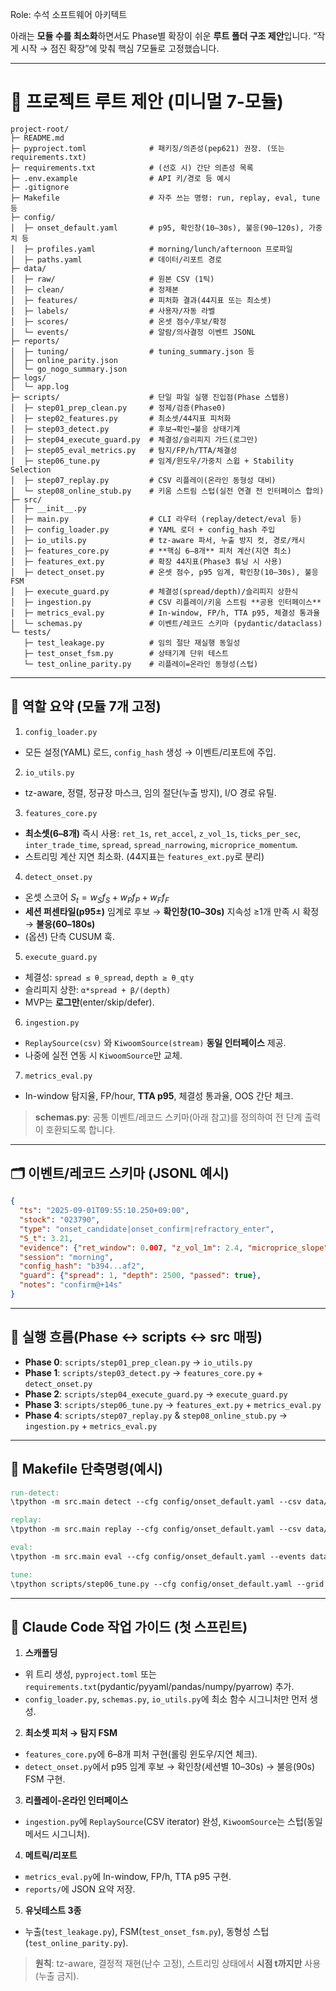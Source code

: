 Role: 수석 소프트웨어 아키텍트

아래는 **모듈 수를 최소화**하면서도 Phase별 확장이 쉬운 **루트 폴더 구조 제안**입니다. “작게 시작 → 점진 확장”에 맞춰 핵심 7모듈로 고정했습니다.

---

# 📁 프로젝트 루트 제안 (미니멀 7-모듈)

```
project-root/
├─ README.md
├─ pyproject.toml              # 패키징/의존성(pep621) 권장. (또는 requirements.txt)
├─ requirements.txt            # (선호 시) 간단 의존성 목록
├─ .env.example                # API 키/경로 등 예시
├─ .gitignore
├─ Makefile                    # 자주 쓰는 명령: run, replay, eval, tune 등
├─ config/
│  ├─ onset_default.yaml       # p95, 확인창(10–30s), 불응(90–120s), 가중치 등
│  ├─ profiles.yaml            # morning/lunch/afternoon 프로파일
│  ├─ paths.yaml               # 데이터/리포트 경로
├─ data/
│  ├─ raw/                     # 원본 CSV (1틱)
│  ├─ clean/                   # 정제본
│  ├─ features/                # 피처화 결과(44지표 또는 최소셋)
│  ├─ labels/                  # 사용자/자동 라벨
│  ├─ scores/                  # 온셋 점수/후보/확정
│  └─ events/                  # 알람/의사결정 이벤트 JSONL
├─ reports/
│  ├─ tuning/                  # tuning_summary.json 등
│  ├─ online_parity.json
│  └─ go_nogo_summary.json
├─ logs/
│  └─ app.log
├─ scripts/                    # 단일 파일 실행 진입점(Phase 스텝용)
│  ├─ step01_prep_clean.py     # 정제/검증(Phase0)
│  ├─ step02_features.py       # 최소셋/44지표 피처화
│  ├─ step03_detect.py         # 후보→확인→불응 상태기계
│  ├─ step04_execute_guard.py  # 체결성/슬리피지 가드(로그만)
│  ├─ step05_eval_metrics.py   # 탐지/FP/h/TTA/체결성
│  ├─ step06_tune.py           # 임계/윈도우/가중치 스윕 + Stability Selection
│  ├─ step07_replay.py         # CSV 리플레이(온라인 동형성 대비)
│  └─ step08_online_stub.py    # 키움 스트림 스텁(실전 연결 전 인터페이스 합의)
├─ src/
│  ├─ __init__.py
│  ├─ main.py                  # CLI 라우터 (replay/detect/eval 등)
│  ├─ config_loader.py         # YAML 로더 + config_hash 주입
│  ├─ io_utils.py              # tz-aware 파서, 누출 방지 컷, 경로/캐시
│  ├─ features_core.py         # **핵심 6–8개** 피처 계산(지연 최소)
│  ├─ features_ext.py          # 확장 44지표(Phase3 튜닝 시 사용)
│  ├─ detect_onset.py          # 온셋 점수, p95 임계, 확인창(10–30s), 불응 FSM
│  ├─ execute_guard.py         # 체결성(spread/depth)/슬리피지 상한식
│  ├─ ingestion.py             # CSV 리플레이/키움 스트림 **공용 인터페이스**
│  ├─ metrics_eval.py          # In-window, FP/h, TTA p95, 체결성 통과율
│  └─ schemas.py               # 이벤트/레코드 스키마 (pydantic/dataclass)
└─ tests/
   ├─ test_leakage.py          # 임의 절단 재실행 동일성
   ├─ test_onset_fsm.py        # 상태기계 단위 테스트
   └─ test_online_parity.py    # 리플레이=온라인 동형성(스텁)
```

---

## 🧩 역할 요약 (모듈 7개 고정)

1. `config_loader.py`

* 모든 설정(YAML) 로드, `config_hash` 생성 → 이벤트/리포트에 주입.

2. `io_utils.py`

* tz-aware, 정렬, 정규장 마스크, 임의 절단(누출 방지), I/O 경로 유틸.

3. `features_core.py`

* **최소셋(6–8개)** 즉시 사용: `ret_1s`, `ret_accel`, `z_vol_1s`, `ticks_per_sec`, `inter_trade_time`, `spread`, `spread_narrowing`, `microprice_momentum`.
* 스트리밍 계산 지연 최소화. (44지표는 `features_ext.py`로 분리)

4. `detect_onset.py`

* 온셋 스코어 $S_t = w_S f_S + w_P f_P + w_F f_F$
* **세션 퍼센타일(p95±)** 임계로 후보 → **확인창(10–30s)** 지속성 ≥1개 만족 시 확정 → **불응(60–180s)**
* (옵션) 단측 CUSUM 훅.

5. `execute_guard.py`

* 체결성: `spread ≤ θ_spread`, `depth ≥ θ_qty`
* 슬리피지 상한: `α*spread + β/(depth)`
* MVP는 **로그만**(enter/skip/defer).

6. `ingestion.py`

* `ReplaySource(csv)` 와 `KiwoomSource(stream)` **동일 인터페이스** 제공.
* 나중에 실전 연동 시 `KiwoomSource`만 교체.

7. `metrics_eval.py`

* In-window 탐지율, FP/hour, **TTA p95**, 체결성 통과율, OOS 간단 체크.

> **schemas.py**: 공통 이벤트/레코드 스키마(아래 참고)를 정의하여 전 단계 출력이 호환되도록 합니다.

---

## 🗂 이벤트/레코드 스키마 (JSONL 예시)

```json
{
  "ts": "2025-09-01T09:55:10.250+09:00",
  "stock": "023790",
  "type": "onset_candidate|onset_confirm|refractory_enter",
  "S_t": 3.21,
  "evidence": {"ret_window": 0.007, "z_vol_1m": 2.4, "microprice_slope": 0.9},
  "session": "morning",
  "config_hash": "b394...af2",
  "guard": {"spread": 1, "depth": 2500, "passed": true},
  "notes": "confirm@+14s"
}
```

---

## 🏃 실행 흐름(Phase ↔ scripts ↔ src 매핑)

* **Phase 0**: `scripts/step01_prep_clean.py` → `io_utils.py`
* **Phase 1**: `scripts/step03_detect.py` → `features_core.py` + `detect_onset.py`
* **Phase 2**: `scripts/step04_execute_guard.py` → `execute_guard.py`
* **Phase 3**: `scripts/step06_tune.py` → `features_ext.py` + `metrics_eval.py`
* **Phase 4**: `scripts/step07_replay.py` & `step08_online_stub.py` → `ingestion.py` + `metrics_eval.py`

---

## 🧪 Makefile 단축명령(예시)

```makefile
run-detect:
\tpython -m src.main detect --cfg config/onset_default.yaml --csv data/clean/sample.csv

replay:
\tpython -m src.main replay --cfg config/onset_default.yaml --csv data/clean/sample.csv

eval:
\tpython -m src.main eval --cfg config/onset_default.yaml --events data/events/*.jsonl

tune:
\tpython scripts/step06_tune.py --cfg config/onset_default.yaml --grid config/profiles.yaml
```

---

## 🧭 Claude Code 작업 가이드 (첫 스프린트)

1. **스캐폴딩**

* 위 트리 생성, `pyproject.toml` 또는 `requirements.txt`(pydantic/pyyaml/pandas/numpy/pyarrow) 추가.
* `config_loader.py`, `schemas.py`, `io_utils.py`에 최소 함수 시그니처만 먼저 생성.

2. **최소셋 피처 → 탐지 FSM**

* `features_core.py`에 6–8개 피처 구현(롤링 윈도우/지연 체크).
* `detect_onset.py`에서 p95 임계 후보 → 확인창(세션별 10–30s) → 불응(90s) FSM 구현.

3. **리플레이-온라인 인터페이스**

* `ingestion.py`에 `ReplaySource`(CSV iterator) 완성, `KiwoomSource`는 스텁(동일 메서드 시그니처).

4. **메트릭/리포트**

* `metrics_eval.py`에 In-window, FP/h, TTA p95 구현.
* `reports/`에 JSON 요약 저장.

5. **유닛테스트 3종**

* 누출(`test_leakage.py`), FSM(`test_onset_fsm.py`), 동형성 스텁(`test_online_parity.py`).

> **원칙**: tz-aware, 결정적 재현(난수 고정), 스트리밍 상태에서 **시점 t까지만** 사용(누출 금지).

